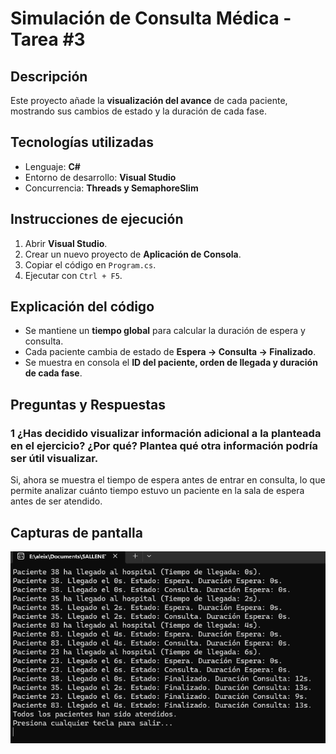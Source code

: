# Simulación de Consulta Médica - Tarea #3

## Descripción
Este proyecto añade la **visualización del avance** de cada paciente, mostrando sus cambios de estado y la duración de cada fase.

## Tecnologías utilizadas
- Lenguaje: **C#**
- Entorno de desarrollo: **Visual Studio**
- Concurrencia: **Threads y SemaphoreSlim**

## Instrucciones de ejecución
1. Abrir **Visual Studio**.
2. Crear un nuevo proyecto de **Aplicación de Consola**.
3. Copiar el código en `Program.cs`.
4. Ejecutar con `Ctrl + F5`.

## Explicación del código
- Se mantiene un **tiempo global** para calcular la duración de espera y consulta.
- Cada paciente cambia de estado de **Espera → Consulta → Finalizado**.
- Se muestra en consola el **ID del paciente, orden de llegada y duración de cada fase**.

## Preguntas y Respuestas
### 1️ ¿Has decidido visualizar información adicional a la planteada en el ejercicio? ¿Por qué? Plantea qué otra información podría ser útil visualizar. 
Si, ahora se muestra el tiempo de espera antes de entrar en consulta, lo que permite analizar cuánto tiempo estuvo un paciente en la sala de espera antes de ser atendido. 

## Capturas de pantalla
![Captura](IMG/img.png)